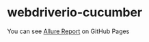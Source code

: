 # webdriverio-cucumber

You can see [Allure Report](https://leraroy.github.io/webdriverio-cucumber/) on GitHub Pages

